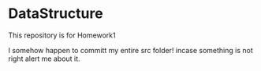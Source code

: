 # DataStructure
This repository is for Homework1

I somehow happen to committ my entire src folder! incase something is not right alert me about it.
